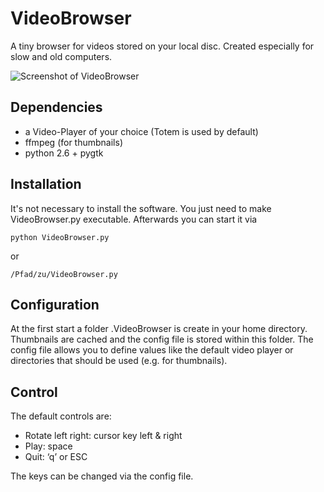 VideoBrowser
============

A tiny browser for videos stored on your local disc. Created especially for slow and old computers.

![Screenshot of VideoBrowser](http://www.difficultdecisions.de/wp-content/uploads/2010/06/videobrowser.png)

Dependencies
------------

* a Video-Player of your choice (Totem is used by default)
* ffmpeg (for thumbnails)
* python 2.6 + pygtk

Installation
------------

It's not necessary to install the software. You just need to make VideoBrowser.py executable. Afterwards you can start it via

    python VideoBrowser.py

or

    /Pfad/zu/VideoBrowser.py

Configuration
-------------

At the first start a folder .VideoBrowser is create in your home directory. Thumbnails are cached and the config file is stored within this folder. The config file allows you to define values like the default video player or directories that should be used (e.g. for thumbnails).

Control
-------

The default controls are:

* Rotate left right: cursor key left & right
* Play: space
* Quit: ‘q’ or ESC

The keys can be changed via the config file.
